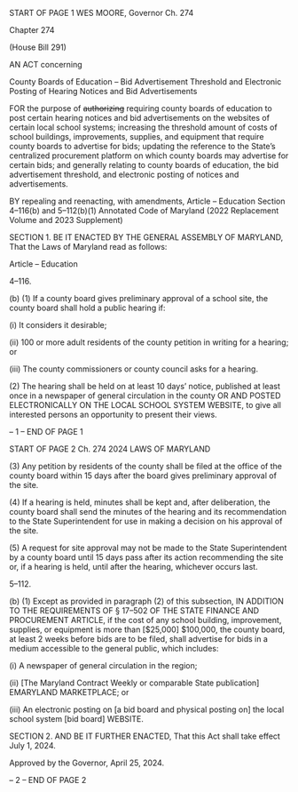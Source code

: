 START OF PAGE 1
WES MOORE, Governor Ch. 274

Chapter 274

(House Bill 291)

AN ACT concerning

County Boards of Education – Bid Advertisement Threshold and Electronic
Posting of Hearing Notices and Bid Advertisements

FOR the purpose of ~~authorizing~~ requiring county boards of education to post certain
hearing notices and bid advertisements on the websites of certain local school
systems; increasing the threshold amount of costs of school buildings, improvements,
supplies, and equipment that require county boards to advertise for bids; updating
the reference to the State’s centralized procurement platform on which county boards
may advertise for certain bids; and generally relating to county boards of education,
the bid advertisement threshold, and electronic posting of notices and
advertisements.

BY repealing and reenacting, with amendments,
Article – Education
Section 4–116(b) and 5–112(b)(1)
Annotated Code of Maryland
(2022 Replacement Volume and 2023 Supplement)

SECTION 1. BE IT ENACTED BY THE GENERAL ASSEMBLY OF MARYLAND,
That the Laws of Maryland read as follows:

Article – Education

4–116.

(b) (1) If a county board gives preliminary approval of a school site, the county
board shall hold a public hearing if:

(i) It considers it desirable;

(ii) 100 or more adult residents of the county petition in writing for
a hearing; or

(iii) The county commissioners or county council asks for a hearing.

(2) The hearing shall be held on at least 10 days’ notice, published at least
once in a newspaper of general circulation in the county OR AND POSTED
ELECTRONICALLY ON THE LOCAL SCHOOL SYSTEM WEBSITE, to give all interested
persons an opportunity to present their views.

– 1 –
END OF PAGE 1

START OF PAGE 2
Ch. 274 2024 LAWS OF MARYLAND

(3) Any petition by residents of the county shall be filed at the office of the
county board within 15 days after the board gives preliminary approval of the site.

(4) If a hearing is held, minutes shall be kept and, after deliberation, the
county board shall send the minutes of the hearing and its recommendation to the State
Superintendent for use in making a decision on his approval of the site.

(5) A request for site approval may not be made to the State
Superintendent by a county board until 15 days pass after its action recommending the site
or, if a hearing is held, until after the hearing, whichever occurs last.

5–112.

(b) (1) Except as provided in paragraph (2) of this subsection, IN ADDITION
TO THE REQUIREMENTS OF § 17–502 OF THE STATE FINANCE AND PROCUREMENT
ARTICLE, if the cost of any school building, improvement, supplies, or equipment is more
than [$25,000] $100,000, the county board, at least 2 weeks before bids are to be filed,
shall advertise for bids in a medium accessible to the general public, which includes:

(i) A newspaper of general circulation in the region;

(ii) [The Maryland Contract Weekly or comparable State
publication] EMARYLAND MARKETPLACE; or

(iii) An electronic posting on [a bid board and physical posting on]
the local school system [bid board] WEBSITE.

SECTION 2. AND BE IT FURTHER ENACTED, That this Act shall take effect July
1, 2024.

Approved by the Governor, April 25, 2024.

– 2 –
END OF PAGE 2